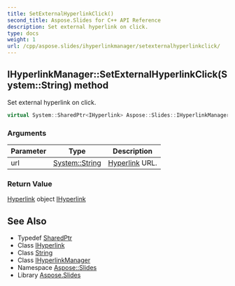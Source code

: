 ```yaml
---
title: SetExternalHyperlinkClick()
second_title: Aspose.Slides for C++ API Reference
description: Set external hyperlink on click.
type: docs
weight: 1
url: /cpp/aspose.slides/ihyperlinkmanager/setexternalhyperlinkclick/
---
```

## IHyperlinkManager::SetExternalHyperlinkClick(System::String) method


Set external hyperlink on click.

```cpp
virtual System::SharedPtr<IHyperlink> Aspose::Slides::IHyperlinkManager::SetExternalHyperlinkClick(System::String url)=0
```


### Arguments

| Parameter | Type | Description |
| --- | --- | --- |
| url | [System::String](../../../system/string/) | [Hyperlink](../../hyperlink/) URL. |

### Return Value

[Hyperlink](../../hyperlink/) object [IHyperlink](../../ihyperlink/)

## See Also

* Typedef [SharedPtr](../../system/sharedptr/)
* Class [IHyperlink](../ihyperlink/)
* Class [String](../../system/string/)
* Class [IHyperlinkManager](./)
* Namespace [Aspose::Slides](../)
* Library [Aspose.Slides](../../)